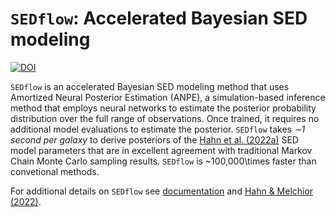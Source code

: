 # `SEDflow`: Accelerated Bayesian SED modeling
[![DOI](https://zenodo.org/badge/DOI/10.5281/zenodo.6345467.svg)](https://doi.org/10.5281/zenodo.6345467)

`SEDflow` is an accelerated Bayesian SED modeling method that uses Amortized Neural Posterior Estimation (ANPE), a simulation-based inference method that employs neural networks to estimate the posterior probability distribution over the full range of observations. Once trained, it requires no additional model evaluations to estimate the posterior.  `SEDflow` takes _∼1 second per galaxy_ to derive posteriors of the [Hahn et al. (2022a)](https://ui.adsabs.harvard.edu/abs/2022arXiv220201809H/abstract) SED model parameters that are in excellent agreement with traditional Markov Chain Monte Carlo sampling results. `SEDflow` is ~100,000\times faster than convetional methods. 

For additional details on `SEDflow` see [documentation](https://changhoonhahn.github.io/SEDflow/current/) and [Hahn & Melchior (2022)](https://arxiv.org/abs/2203.07391).
